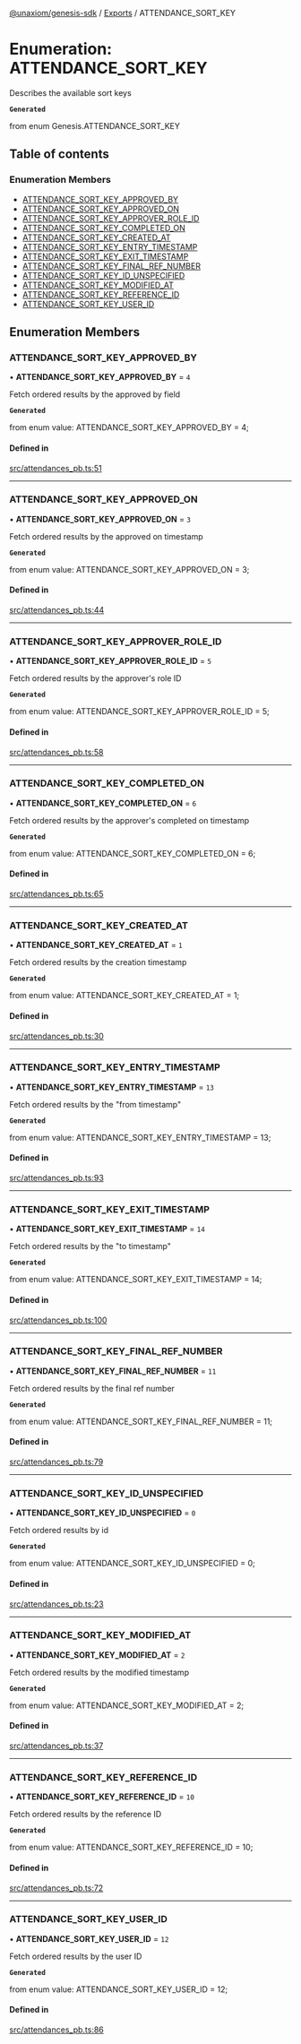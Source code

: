 [@unaxiom/genesis-sdk](../README.md) / [Exports](../modules.md) / ATTENDANCE\_SORT\_KEY

# Enumeration: ATTENDANCE\_SORT\_KEY

Describes the available sort keys

**`Generated`**

from enum Genesis.ATTENDANCE_SORT_KEY

## Table of contents

### Enumeration Members

- [ATTENDANCE\_SORT\_KEY\_APPROVED\_BY](ATTENDANCE_SORT_KEY.md#attendance_sort_key_approved_by)
- [ATTENDANCE\_SORT\_KEY\_APPROVED\_ON](ATTENDANCE_SORT_KEY.md#attendance_sort_key_approved_on)
- [ATTENDANCE\_SORT\_KEY\_APPROVER\_ROLE\_ID](ATTENDANCE_SORT_KEY.md#attendance_sort_key_approver_role_id)
- [ATTENDANCE\_SORT\_KEY\_COMPLETED\_ON](ATTENDANCE_SORT_KEY.md#attendance_sort_key_completed_on)
- [ATTENDANCE\_SORT\_KEY\_CREATED\_AT](ATTENDANCE_SORT_KEY.md#attendance_sort_key_created_at)
- [ATTENDANCE\_SORT\_KEY\_ENTRY\_TIMESTAMP](ATTENDANCE_SORT_KEY.md#attendance_sort_key_entry_timestamp)
- [ATTENDANCE\_SORT\_KEY\_EXIT\_TIMESTAMP](ATTENDANCE_SORT_KEY.md#attendance_sort_key_exit_timestamp)
- [ATTENDANCE\_SORT\_KEY\_FINAL\_REF\_NUMBER](ATTENDANCE_SORT_KEY.md#attendance_sort_key_final_ref_number)
- [ATTENDANCE\_SORT\_KEY\_ID\_UNSPECIFIED](ATTENDANCE_SORT_KEY.md#attendance_sort_key_id_unspecified)
- [ATTENDANCE\_SORT\_KEY\_MODIFIED\_AT](ATTENDANCE_SORT_KEY.md#attendance_sort_key_modified_at)
- [ATTENDANCE\_SORT\_KEY\_REFERENCE\_ID](ATTENDANCE_SORT_KEY.md#attendance_sort_key_reference_id)
- [ATTENDANCE\_SORT\_KEY\_USER\_ID](ATTENDANCE_SORT_KEY.md#attendance_sort_key_user_id)

## Enumeration Members

### ATTENDANCE\_SORT\_KEY\_APPROVED\_BY

• **ATTENDANCE\_SORT\_KEY\_APPROVED\_BY** = ``4``

Fetch ordered results by the approved by field

**`Generated`**

from enum value: ATTENDANCE_SORT_KEY_APPROVED_BY = 4;

#### Defined in

[src/attendances_pb.ts:51](https://github.com/Unaxiom/genesis-ts-sdk/blob/a265138/src/attendances_pb.ts#L51)

___

### ATTENDANCE\_SORT\_KEY\_APPROVED\_ON

• **ATTENDANCE\_SORT\_KEY\_APPROVED\_ON** = ``3``

Fetch ordered results by the approved on timestamp

**`Generated`**

from enum value: ATTENDANCE_SORT_KEY_APPROVED_ON = 3;

#### Defined in

[src/attendances_pb.ts:44](https://github.com/Unaxiom/genesis-ts-sdk/blob/a265138/src/attendances_pb.ts#L44)

___

### ATTENDANCE\_SORT\_KEY\_APPROVER\_ROLE\_ID

• **ATTENDANCE\_SORT\_KEY\_APPROVER\_ROLE\_ID** = ``5``

Fetch ordered results by the approver's role ID

**`Generated`**

from enum value: ATTENDANCE_SORT_KEY_APPROVER_ROLE_ID = 5;

#### Defined in

[src/attendances_pb.ts:58](https://github.com/Unaxiom/genesis-ts-sdk/blob/a265138/src/attendances_pb.ts#L58)

___

### ATTENDANCE\_SORT\_KEY\_COMPLETED\_ON

• **ATTENDANCE\_SORT\_KEY\_COMPLETED\_ON** = ``6``

Fetch ordered results by the approver's completed on timestamp

**`Generated`**

from enum value: ATTENDANCE_SORT_KEY_COMPLETED_ON = 6;

#### Defined in

[src/attendances_pb.ts:65](https://github.com/Unaxiom/genesis-ts-sdk/blob/a265138/src/attendances_pb.ts#L65)

___

### ATTENDANCE\_SORT\_KEY\_CREATED\_AT

• **ATTENDANCE\_SORT\_KEY\_CREATED\_AT** = ``1``

Fetch ordered results by the creation timestamp

**`Generated`**

from enum value: ATTENDANCE_SORT_KEY_CREATED_AT = 1;

#### Defined in

[src/attendances_pb.ts:30](https://github.com/Unaxiom/genesis-ts-sdk/blob/a265138/src/attendances_pb.ts#L30)

___

### ATTENDANCE\_SORT\_KEY\_ENTRY\_TIMESTAMP

• **ATTENDANCE\_SORT\_KEY\_ENTRY\_TIMESTAMP** = ``13``

Fetch ordered results by the "from timestamp"

**`Generated`**

from enum value: ATTENDANCE_SORT_KEY_ENTRY_TIMESTAMP = 13;

#### Defined in

[src/attendances_pb.ts:93](https://github.com/Unaxiom/genesis-ts-sdk/blob/a265138/src/attendances_pb.ts#L93)

___

### ATTENDANCE\_SORT\_KEY\_EXIT\_TIMESTAMP

• **ATTENDANCE\_SORT\_KEY\_EXIT\_TIMESTAMP** = ``14``

Fetch ordered results by the "to timestamp"

**`Generated`**

from enum value: ATTENDANCE_SORT_KEY_EXIT_TIMESTAMP = 14;

#### Defined in

[src/attendances_pb.ts:100](https://github.com/Unaxiom/genesis-ts-sdk/blob/a265138/src/attendances_pb.ts#L100)

___

### ATTENDANCE\_SORT\_KEY\_FINAL\_REF\_NUMBER

• **ATTENDANCE\_SORT\_KEY\_FINAL\_REF\_NUMBER** = ``11``

Fetch ordered results by the final ref number

**`Generated`**

from enum value: ATTENDANCE_SORT_KEY_FINAL_REF_NUMBER = 11;

#### Defined in

[src/attendances_pb.ts:79](https://github.com/Unaxiom/genesis-ts-sdk/blob/a265138/src/attendances_pb.ts#L79)

___

### ATTENDANCE\_SORT\_KEY\_ID\_UNSPECIFIED

• **ATTENDANCE\_SORT\_KEY\_ID\_UNSPECIFIED** = ``0``

Fetch ordered results by id

**`Generated`**

from enum value: ATTENDANCE_SORT_KEY_ID_UNSPECIFIED = 0;

#### Defined in

[src/attendances_pb.ts:23](https://github.com/Unaxiom/genesis-ts-sdk/blob/a265138/src/attendances_pb.ts#L23)

___

### ATTENDANCE\_SORT\_KEY\_MODIFIED\_AT

• **ATTENDANCE\_SORT\_KEY\_MODIFIED\_AT** = ``2``

Fetch ordered results by the modified timestamp

**`Generated`**

from enum value: ATTENDANCE_SORT_KEY_MODIFIED_AT = 2;

#### Defined in

[src/attendances_pb.ts:37](https://github.com/Unaxiom/genesis-ts-sdk/blob/a265138/src/attendances_pb.ts#L37)

___

### ATTENDANCE\_SORT\_KEY\_REFERENCE\_ID

• **ATTENDANCE\_SORT\_KEY\_REFERENCE\_ID** = ``10``

Fetch ordered results by the reference ID

**`Generated`**

from enum value: ATTENDANCE_SORT_KEY_REFERENCE_ID = 10;

#### Defined in

[src/attendances_pb.ts:72](https://github.com/Unaxiom/genesis-ts-sdk/blob/a265138/src/attendances_pb.ts#L72)

___

### ATTENDANCE\_SORT\_KEY\_USER\_ID

• **ATTENDANCE\_SORT\_KEY\_USER\_ID** = ``12``

Fetch ordered results by the user ID

**`Generated`**

from enum value: ATTENDANCE_SORT_KEY_USER_ID = 12;

#### Defined in

[src/attendances_pb.ts:86](https://github.com/Unaxiom/genesis-ts-sdk/blob/a265138/src/attendances_pb.ts#L86)
